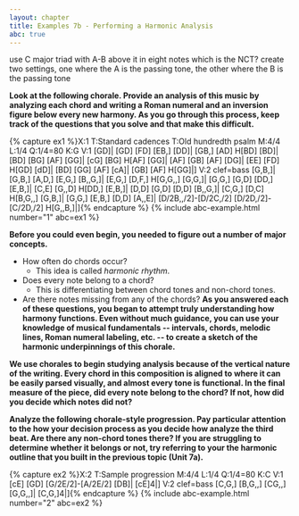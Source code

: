```yaml
---
layout: chapter
title: Examples 7b - Performing a Harmonic Analysis
abc: true
---
```


use C major triad with A-B above it in eight notes
  which is the NCT?
  create two settings, one where the A is the passing tone, the other where the B is the passing tone

**Look at the following chorale. Provide an analysis of this music by analyzing each chord and writing a Roman numeral and an inversion figure below every new harmony. As you go through this process, keep track of the questions that you solve and that make this difficult.**

{% capture ex1 %}X:1
T:Standard cadences
T:Old hundredth psalm
M:4/4
L:1/4
Q:1/4=80
K:G
V:1
[GD]| [GD] [FD] [EB,] [DD]| [GB,] [AD] H[BD]
[BD]| [BD] [BG] [AF] [GG]| [cG] [BG] H[AF]
[GG]| [AF] [GB] [AF] [DG]| [EE] [FD] H[GD]
[dD]| [BD] [GG] [AF] [cA]| [GB] [AF] H[GG]|]
V:2 clef=bass
[G,B,]| [G,B,] [A,D,] [E,G,] [B,,G,]| [E,G,] [D,F,] H[G,G,,]
[G,G,]| [G,G,] [G,D] [DD,] [E,B,]| [C,E] [G,,D] H[DD,]
[E,B,]| [D,D] [G,D] [D,D] [B,,G,]| [C,G,] [D,C] H[B,G,,]
[G,B,]| [G,G,] [E,B,] [D,D] [A,,E]| [D/2B,,/2]-[D/2C,/2] [D/2D,/2]-[C/2D,/2] H[G,,B,]|]{% endcapture %}
{% include abc-example.html number="1" abc=ex1 %}

**Before you could even begin, you needed to figure out a number of major concepts.**
- How often do chords occur?
    - This idea is called *harmonic rhythm*.
- Does every note belong to a chord? 
    - This is differentiating between chord tones and non-chord tones.
- Are there notes missing from any of the chords?
**As you answered each of these questions, you began to attempt truly understanding how harmony functions. Even without much guidance, you can use your knowledge of musical fundamentals -- intervals, chords, melodic lines, Roman numeral labeling, etc. -- to create a sketch of the harmonic underpinnings of this chorale.**

**We use chorales to begin studying analysis because of the vertical nature of the writing. Every chord in this composition is aligned to where it can be easily parsed visually, and almost every tone is functional. In the final measure of the piece, did every note belong to the chord? If not, how did you decide which notes did not?**

**Analyze the following chorale-style progression. Pay particular attention to the how your decision process as you decide how analyze the third beat. Are there any non-chord tones there? If you are struggling to determine whether it belongs or not, try referring to your the harmonic outline that you built in the previous topic (Unit 7a).**

{% capture ex2 %}X:2
T:Sample progression
M:4/4
L:1/4
Q:1/4=80
K:C
V:1
[cE] [GD] [G/2E/2]-[A/2E/2] [DB]| [cE]4|]
V:2 clef=bass
[C,G,] [B,G,,] [CG,,] [G,G,,]| [C,G,]4|]{% endcapture %}
{% include abc-example.html number="2" abc=ex2 %}